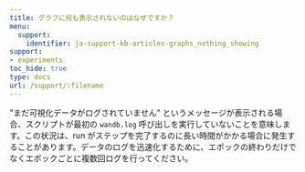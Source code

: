 ```yaml
---
title: グラフに何も表示されないのはなぜですか？
menu:
  support:
    identifier: ja-support-kb-articles-graphs_nothing_showing
support:
- experiments
toc_hide: true
type: docs
url: /support/:filename
---
```


"まだ可視化データがログされていません" というメッセージが表示される場合、スクリプトが最初の `wandb.log` 呼び出しを実行していないことを意味します。この状況は、run がステップを完了するのに長い時間がかかる場合に発生することがあります。データのログを迅速化するために、エポックの終わりだけでなくエポックごとに複数回ログを行ってください。